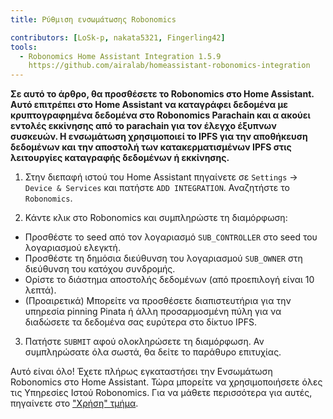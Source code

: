 ```yaml
---
title: Ρύθμιση ενσωμάτωσης Robonomics

contributors: [LoSk-p, nakata5321, Fingerling42]
tools:
  - Robonomics Home Assistant Integration 1.5.9
    https://github.com/airalab/homeassistant-robonomics-integration
---
```


**Σε αυτό το άρθρο, θα προσθέσετε το Robonomics στο Home Assistant. Αυτό επιτρέπει στο Home Assistant να καταγράφει δεδομένα με κρυπτογραφημένα δεδομένα στο Robonomics Parachain και α ακούει εντολές εκκίνησης από το parachain για τον έλεγχο έξυπνων συσκευών. Η ενσωμάτωση χρησιμοποιεί το IPFS για την αποθήκευση δεδομένων και την αποστολή των κατακερματισμένων IPFS στις λειτουργίες καταγραφής δεδομένων ή εκκίνησης.**

<robo-wiki-video autoplay loop controls :videos="[{src: 'QmQp66J943zbF6iFdkKQpBikSbm9jV9La25bivKd7cz6fD', type:'mp4'}]" />

1. Στην διεπαφή ιστού του Home Assistant πηγαίνετε σε `Settings` -> `Device & Services` και πατήστε `ADD INTEGRATION`. Αναζητήστε το `Robonomics`.

2. Κάντε κλικ στο Robonomics και συμπληρώστε τη διαμόρφωση: 

- Προσθέστε το seed από τον λογαριασμό `SUB_CONTROLLER` στο seed του λογαριασμού ελεγκτή.
- Προσθέστε τη δημόσια διεύθυνση του λογαριασμού `SUB_OWNER` στη διεύθυνση του κατόχου συνδρομής.
- Ορίστε το διάστημα αποστολής δεδομένων (από προεπιλογή είναι 10 λεπτά).
- (Προαιρετικά) Μπορείτε να προσθέσετε διαπιστευτήρια για την υπηρεσία pinning Pinata ή άλλη προσαρμοσμένη πύλη για να διαδώσετε τα δεδομένα σας ευρύτερα στο δίκτυο IPFS.

3. Πατήστε `SUBMIT` αφού ολοκληρώσετε τη διαμόρφωση. Αν συμπληρώσατε όλα σωστά, θα δείτε το παράθυρο επιτυχίας.

Αυτό είναι όλο! Έχετε πλήρως εγκαταστήσει την Ενσωμάτωση Robonomics στο Home Assistant. Τώρα μπορείτε να χρησιμοποιήσετε όλες τις 
Υπηρεσίες Ιστού Robonomics. Για να μάθετε περισσότερα για αυτές, πηγαίνετε στο ["Χρήση" τμήμα](/docs/global-administration).
